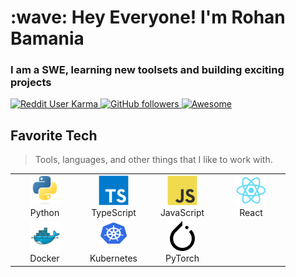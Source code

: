 <h1 align="left" id="tremblonx1-title">:wave: Hey Everyone! I'm Rohan Bamania</h1>
<h3 align="left">I am a SWE, learning new toolsets and building exciting projects </h3>

<p align="left">
  <a href="https://github.com/tremblonx1/tremblonx1">
  </a>
  <a href="https://reddit.com/u/tremblonx">
    <img alt="Reddit User Karma" src="https://img.shields.io/reddit/user-karma/combined/tremblonx?label=karma&logo=reddit">
  </a>
  <a href="https://github.com/tremblonx1?tab=followers">
    <img alt="GitHub followers" src="https://img.shields.io/github/followers/tremblonx1?color=green&logo=github">
  </a>
  <a href="https://github.com/abhisheknaiidu/awesome-github-profile-readme">
    <img alt="Awesome" src="https://awesome.re/mentioned-badge.svg">
  </a>
  
<h2 align="left" id="tremblonx1-tech">Favorite Tech</h2>

> Tools, languages, and other things that I like to work with.


<table>
  <tr>
    <td align="center" width="96">
      <a href="#tremblonx1-tech">
        <img src="./img/python-original.svg" width="48" height="48" alt="Python" />
      </a>
      <br>Python
    </td>
    <td align="center" width="96">
      <a href="#tremblonx1-tech">
        <img src="./img/typescript-original.svg" width="48" height="48" alt="TypeScript" />
      </a>
      <br>TypeScript
    </td>
    <td align="center" width="96">
      <a href="#tremblonx1-tech">
        <img src="./img/javascript-original.svg" width="48" height="48" alt="JavaScript" />
      </a>
      <br>JavaScript
    </td>
    <td align="center" width="96">
      <a href="#tremblonx1-tech" >
        <img src="./img/react-original.svg" width="48" height="48" alt="React" />
      </a>
      <br>React
    </td>
  </tr>
  <tr>
    <td align="center" width="96"> 
      <a href="#tremblonx1-tech" >
        <img src="./img/docker-original.svg" width="48" height="48" alt="Docker" />
      </a>
      <br>Docker
    </td>
    <td align="center" width="96">
      <a href="#tremblonx1-tech" >
        <img src="https://raw.githubusercontent.com/cncf/artwork/master/projects/kubernetes/icon/color/kubernetes-icon-color.svg" width="48" height="48" alt="Kubernetes" />
      </a>
      <br>Kubernetes
    <td align="center" width="96">
      <a href="#tremblonx1-tech" >
        <img src="./img/pytorch.svg" width="48" height="48" alt="PyTorch" fill = "#EE4C2C" />
      </a>
      <br>PyTorch
    
  </tr>
</table>
